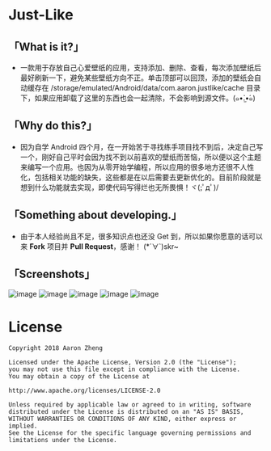# Just-Like
## 「What is it?」



- 一款用于存放自己心爱壁纸的应用，支持添加、删除、查看，每次添加壁纸后最好刷新一下，避免某些壁纸方向不正。单击顶部可以回顶，添加的壁纸会自动缓存在 /storage/emulated/Android/data/com.aaron.justlike/cache 目录下，如果应用卸载了这里的东西也会一起清除，不会影响到源文件。(๑•̀.̫•́๑)





## 「Why do this?」



- 因为自学 Android 四个月，在一开始苦于寻找练手项目找不到后，决定自己写一个，刚好自己平时会因为找不到以前喜欢的壁纸而苦恼，所以便以这个主题来编写一个应用。也因为从零开始学编程，所以应用的很多地方还很不人性化，包括相关功能的缺失，这些都是在以后需要去更新优化的。目前阶段就是想到什么功能就去实现，即使代码写得烂也无所畏惧！ヾ(;ﾟдﾟ)/





## 「Something about developing.」



- 由于本人经验尚且不足，很多知识点也还没 Get 到，所以如果你愿意的话可以来 **Fork** 项目并 **Pull Request**，感谢！ (*´∀`)skr~


## 「Screenshots」
![image](https://github.com/AaronZheng9603/Just-Like/blob/master/images/Screenshot(1).jpg)
![image](https://github.com/AaronZheng9603/Just-Like/blob/master/images/Screenshot(2).jpg)
![image](https://github.com/AaronZheng9603/Just-Like/blob/master/images/Screenshot(3).jpg)
![image](https://github.com/AaronZheng9603/Just-Like/blob/master/images/Screenshot(4).jpg)
![image](https://github.com/AaronZheng9603/Just-Like/blob/master/images/Screenshot(5).jpg)


# License
    Copyright 2018 Aaron Zheng

    Licensed under the Apache License, Version 2.0 (the "License");
    you may not use this file except in compliance with the License.
    You may obtain a copy of the License at

    http://www.apache.org/licenses/LICENSE-2.0

    Unless required by applicable law or agreed to in writing, software
    distributed under the License is distributed on an "AS IS" BASIS,
    WITHOUT WARRANTIES OR CONDITIONS OF ANY KIND, either express or implied.
    See the License for the specific language governing permissions and
    limitations under the License.
